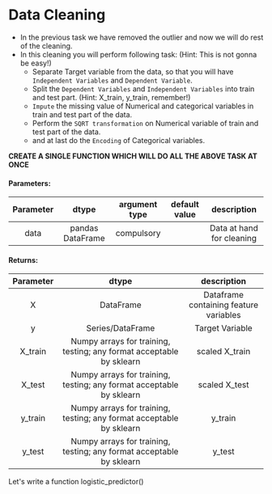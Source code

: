 # Data Cleaning

- In the previous task we have removed the outlier and now we will do rest of the cleaning.
- In this cleaning you will perform following task:     (Hint: This is not gonna be easy!)
    - Separate Target variable from the data, so that you will have `Independent Variables` and `Dependent Variable`.
    - Split the `Dependent Variables` and `Independent Variables` into train and test part. (Hint: X_train, y_train, remember!)
    - `Impute` the missing value of Numerical and categorical variables in train and test part of the data.
    - Perform the `SQRT transformation` on Numerical variable of train and test part of the data.
    - and at last do the `Encoding` of Categorical variables.
 
**CREATE A SINGLE FUNCTION WHICH WILL DO ALL THE ABOVE TASK AT ONCE**

#### Parameters:

| Parameter | dtype | argument type | default value | description |
| :---: | :---: | :---: | :---: | :---: |
| data | pandas DataFrame| compulsory |  | Data at hand for cleaning|


#### Returns:

| Parameter | dtype  | description |
| :---: | :---: |:---: |
| X | DataFrame | Dataframe containing feature variables |
| y | Series/DataFrame | Target Variable |
| X_train | Numpy arrays for training, testing; any format acceptable by sklearn| scaled X_train |
| X_test | Numpy arrays for training, testing; any format acceptable by sklearn| scaled X_test |
| y_train | Numpy arrays for training, testing; any format acceptable by sklearn   | y_train |
| y_test |  Numpy arrays for training, testing; any format acceptable by sklearn   | y_test |



Let's write a function logistic_predictor()